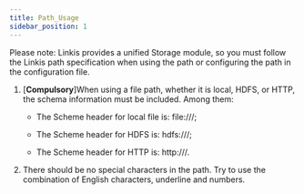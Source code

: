 ```yaml
---
title: Path_Usage
sidebar_position: 1
---
```


Please note: Linkis provides a unified Storage module, so you must follow the Linkis path specification when using the path or configuring the path in the configuration file.



1. [**Compulsory**]When using a file path, whether it is local, HDFS, or HTTP, the schema information must be included. Among them:

    - The Scheme header for local file is: file:///;

    - The Scheme header for HDFS is: hdfs:///;

    - The Scheme header for HTTP is: http:///.



2. There should be no special characters in the path. Try to use the combination of English characters, underline and numbers.